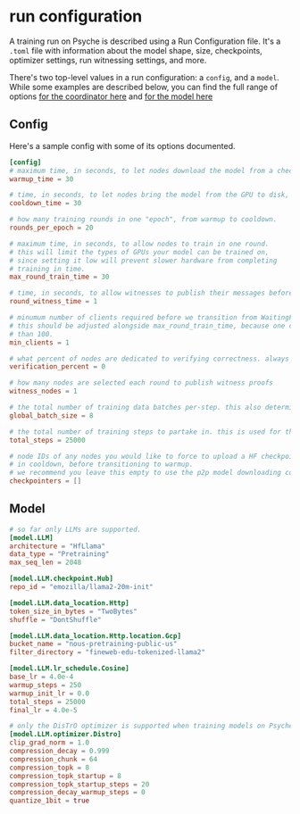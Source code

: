 # run configuration

A training run on Psyche is described using a Run Configuration file.
It's a `.toml` file with information about the model shape, size, checkpoints, optimizer settings, run witnessing settings, and more.

There's two top-level values in a run configuration: a `config`, and a `model`.
While some examples are described below, you can find the full range of options [for the coordinator here](https://github.com/PsycheFoundation/psyche/blob/main/shared/coordinator/src/coordinator.rs) and [for the model here](https://github.com/PsycheFoundation/psyche/blob/main/shared/coordinator/src/model.rs)

## Config

Here's a sample config with some of its options documented.

```toml
[config]
# maximum time, in seconds, to let nodes download the model from a checkpoint / other nodes
warmup_time = 30

# time, in seconds, to let nodes bring the model from the GPU to disk, and to opt to join the next round.
cooldown_time = 30

# how many training rounds in one "epoch", from warmup to cooldown.
rounds_per_epoch = 20

# maximum time, in seconds, to allow nodes to train in one round.
# this will limit the types of GPUs your model can be trained on,
# since setting it low will prevent slower hardware from completing
# training in time.
max_round_train_time = 30

# time, in seconds, to allow witnesses to publish their messages before next round
round_witness_time = 1

# minumum number of clients required before we transition from WaitingForClients to Warmup.
# this should be adjusted alongside max_round_train_time, because one client will train a lot slower
# than 100.
min_clients = 1

# what percent of nodes are dedicated to verifying correctness. always set to 0 for now.
verification_percent = 0

# how many nodes are selected each round to publish witness proofs
witness_nodes = 1

# the total number of training data batches per-step. this also determines your maximum number of clients.
global_batch_size = 8

# the total number of training steps to partake in. this is used for the LR schedule in the model section too.
total_steps = 25000

# node IDs of any nodes you would like to force to upload a HF checkpoint and synchronously publish
# in cooldown, before transitioning to warmup.
# we recommend you leave this empty to use the p2p model downloading code.
checkpointers = []
```

## Model

```toml
# so far only LLMs are supported.
[model.LLM]
architecture = "HfLlama"
data_type = "Pretraining"
max_seq_len = 2048

[model.LLM.checkpoint.Hub]
repo_id = "emozilla/llama2-20m-init"

[model.LLM.data_location.Http]
token_size_in_bytes = "TwoBytes"
shuffle = "DontShuffle"

[model.LLM.data_location.Http.location.Gcp]
bucket_name = "nous-pretraining-public-us"
filter_directory = "fineweb-edu-tokenized-llama2"

[model.LLM.lr_schedule.Cosine]
base_lr = 4.0e-4
warmup_steps = 250
warmup_init_lr = 0.0
total_steps = 25000
final_lr = 4.0e-5

# only the DisTrO optimizer is supported when training models on Psyche.
[model.LLM.optimizer.Distro]
clip_grad_norm = 1.0
compression_decay = 0.999
compression_chunk = 64
compression_topk = 8
compression_topk_startup = 8
compression_topk_startup_steps = 20
compression_decay_warmup_steps = 0
quantize_1bit = true
```
